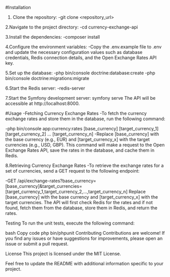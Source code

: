 #Installation
1. Clone the repository:
-git clone <repository_url>

2.Navigate to the project directory:
-cd currency-exchange-api

3.Install the dependencies:
-composer install

4.Configure the environment variables:
-Copy the .env.example file to .env and update the necessary configuration values such as database credentials, Redis connection details, and the Open Exchange Rates API key.

5.Set up the database:
-php bin/console doctrine:database:create
-php bin/console doctrine:migrations:migrate

6.Start the Redis server:
-redis-server

7.Start the Symfony development server:
symfony serve
The API will be accessible at http://localhost:8000.

#Usage
-Fetching Currency Exchange Rates
-To fetch the currency exchange rates and store them in the database, run the following command:

-php bin/console app:currency:rates [base_currency] [target_currency_1] [target_currency_2] ... [target_currency_n]
-Replace [base_currency] with the base currency (e.g., EUR) and [target_currency_x] with the target currencies (e.g., USD, GBP). This command will make a request to the Open Exchange Rates API, save the rates in the database, and cache them in Redis.

8.Retrieving Currency Exchange Rates
-To retrieve the exchange rates for a set of currencies, send a GET request to the following endpoint:

-GET /api/exchange-rates?base_currency=[base_currency]&target_currencies=[target_currency_1,target_currency_2,...,target_currency_n]
Replace [base_currency] with the base currency and [target_currency_x] with the target currencies. The API will first check Redis for the rates and if not found, fetch them from the database, store them in Redis, and return the rates.

Testing
To run the unit tests, execute the following command:

bash
Copy code
php bin/phpunit
Contributing
Contributions are welcome! If you find any issues or have suggestions for improvements, please open an issue or submit a pull request.

License
This project is licensed under the MIT License.

Feel free to update the README with additional information specific to your project.





